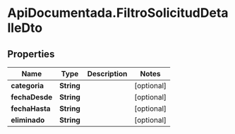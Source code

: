 # ApiDocumentada.FiltroSolicitudDetalleDto

## Properties

Name | Type | Description | Notes
------------ | ------------- | ------------- | -------------
**categoria** | **String** |  | [optional] 
**fechaDesde** | **String** |  | [optional] 
**fechaHasta** | **String** |  | [optional] 
**eliminado** | **String** |  | [optional] 


